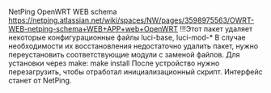 NetPing OpenWRT WEB schema
https://netping.atlassian.net/wiki/spaces/NW/pages/3598975563/OWRT-WEB-netping-schema+WEB+APP+web+OpenWRT
!!!Этот пакет удаляет некоторые конфигурационные файлы luci-base, luci-mod-*
В случае необходимости их восстановления недостаточно удалить пакет, нужно переустановить соответствующие модули с заменой файлов.
Для установки через make: make install
После устройство нужно перезагрузить, чтобы отработал инициализационный скрипт. Интерфейс станет от NetPing.
